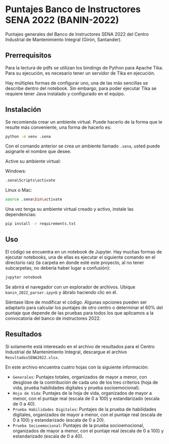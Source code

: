 # Puntajes Banco de Instructores SENA 2022 (BANIN-2022)
Puntajes generales del Banco de Instructores SENA 2022 del Centro Industrial de Mantenimiento Integral (Girón, Santander).

## Prerrequisitos

Para la lectura de pdfs se utilizan los bindings de Python para Apache Tika. Para su ejecución, es necesario tener un servidor de Tika en ejecución. 

Hay múltiples formas de configurar uno, una de las más sencillas se describe dentro del notebook. Sin embargo, para poder ejecutar Tika se requiere tener Java instalado y configurado en el equipo.

## Instalación

Se recomienda crear un ambiente virtual. Puede hacerlo de la forma que le resulte más conveniente, una forma de hacerlo es:

```bash
python -m venv .sena
```

Con el comando anterior se crea un ambiente llamado `.sena`, usted puede asignarle el nombre que desee.

Active su ambiente virtual:

Windows:
```bash
.sena\Scripts\activate
```

Linux o Mac:
```bash
source .sena\bin\activate
```

Una vez tenga su ambiente virtual creado y activo, instale las dependencias:

```bash
pip install -r requirements.txt
```

## Uso

El código se encuentra en un notebook de Jupyter. Hay muchas formas de ejecutar notebooks, una de ellas es ejecutar el siguiente comando en el directorio raíz (la carpeta en donde esté este proyecto, al no tener subcarpetas, no debería haber lugar a confusión):

```bash
jupyter notebook
```

Se abrirá el navegador con un explorador de archivos. Ubique `banin_2022_parser.ipynb` y ábralo haciendo clic en él.

Siéntase libre de modificar el código. Algunas opciones pueden ser adaptarlo para calcular los puntajes de otro centro o determinar el 60% del puntaje que depende de las pruebas para todos los que aplicamos a la convocatoria del banco de instructores 2022.

## Resultados

Si solamente está interesado en el archivo de resultados para el Centro Industrial de Mantenimiento Integral, descargue el archivo `ResultadosSENA2022.xlsx`. 

En este archivo encuentra cuatro hojas con la siguiente información:
* `Generales`: Puntajes totales, organizados de mayor a menor, con desglose de la contribución de cada uno de los tres criterios (hoja de vida, prueba habilidades digitales y prueba socioemocional).
* `Hoja de Vida`: Puntajes de la hoja de vida, organizados de mayor a menor, con el puntaje real (escala de 0 a 100) y estandarizado (escala de 0 a 40).
* `Prueba Habilidades Digitales`: Puntajes de la prueba de habilidades digitales, organizados de mayor a menor, con el puntaje real (escala de 0 a 100) y estandarizado (escala de 0 a 20).
* `Prueba Socioemocional`: Puntajes de la prueba socioemocional, organizados de mayor a menor, con el puntaje real (escala de 0 a 100) y estandarizado (escala de 0 a 40).